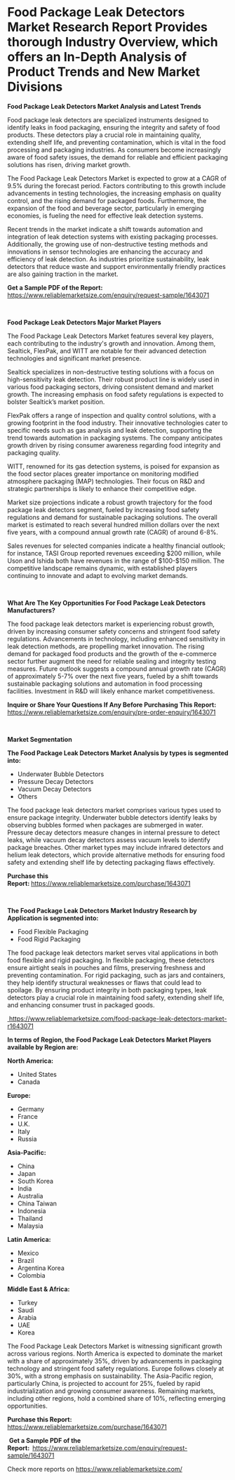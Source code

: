 <p><h1>Food Package Leak Detectors Market Research Report Provides thorough Industry Overview, which offers an In-Depth Analysis of Product Trends and New Market Divisions</h1></p><p><strong>Food Package Leak Detectors Market Analysis and Latest Trends</strong></p>
<p><p>Food package leak detectors are specialized instruments designed to identify leaks in food packaging, ensuring the integrity and safety of food products. These detectors play a crucial role in maintaining quality, extending shelf life, and preventing contamination, which is vital in the food processing and packaging industries. As consumers become increasingly aware of food safety issues, the demand for reliable and efficient packaging solutions has risen, driving market growth.</p><p>The Food Package Leak Detectors Market is expected to grow at a CAGR of 9.5% during the forecast period. Factors contributing to this growth include advancements in testing technologies, the increasing emphasis on quality control, and the rising demand for packaged foods. Furthermore, the expansion of the food and beverage sector, particularly in emerging economies, is fueling the need for effective leak detection systems.</p><p>Recent trends in the market indicate a shift towards automation and integration of leak detection systems with existing packaging processes. Additionally, the growing use of non-destructive testing methods and innovations in sensor technologies are enhancing the accuracy and efficiency of leak detection. As industries prioritize sustainability, leak detectors that reduce waste and support environmentally friendly practices are also gaining traction in the market.</p></p>
<p><strong>Get a Sample PDF of the Report:&nbsp;</strong> <a href="https://www.reliablemarketsize.com/enquiry/request-sample/1643071?utm_campaign=2744&utm_medium=2&utm_source=Github&utm_content=ia&utm_term=28032025&utm_id=food-package-leak-detectors">https://www.reliablemarketsize.com/enquiry/request-sample/1643071</a></p>
<p>&nbsp;</p>
<p><strong>Food Package Leak Detectors Major Market Players</strong></p>
<p><p>The Food Package Leak Detectors Market features several key players, each contributing to the industry's growth and innovation. Among them, Sealtick, FlexPak, and WITT are notable for their advanced detection technologies and significant market presence.</p><p>Sealtick specializes in non-destructive testing solutions with a focus on high-sensitivity leak detection. Their robust product line is widely used in various food packaging sectors, driving consistent demand and market growth. The increasing emphasis on food safety regulations is expected to bolster Sealtick’s market position.</p><p>FlexPak offers a range of inspection and quality control solutions, with a growing footprint in the food industry. Their innovative technologies cater to specific needs such as gas analysis and leak detection, supporting the trend towards automation in packaging systems. The company anticipates growth driven by rising consumer awareness regarding food integrity and packaging quality.</p><p>WITT, renowned for its gas detection systems, is poised for expansion as the food sector places greater importance on monitoring modified atmosphere packaging (MAP) technologies. Their focus on R&D and strategic partnerships is likely to enhance their competitive edge.</p><p>Market size projections indicate a robust growth trajectory for the food package leak detectors segment, fueled by increasing food safety regulations and demand for sustainable packaging solutions. The overall market is estimated to reach several hundred million dollars over the next five years, with a compound annual growth rate (CAGR) of around 6-8%.</p><p>Sales revenues for selected companies indicate a healthy financial outlook; for instance, TASI Group reported revenues exceeding $200 million, while Uson and Ishida both have revenues in the range of $100-$150 million. The competitive landscape remains dynamic, with established players continuing to innovate and adapt to evolving market demands.</p></p>
<p>&nbsp;</p>
<p><strong>What Are The Key Opportunities For Food Package Leak Detectors Manufacturers?</strong></p>
<p><p>The food package leak detectors market is experiencing robust growth, driven by increasing consumer safety concerns and stringent food safety regulations. Advancements in technology, including enhanced sensitivity in leak detection methods, are propelling market innovation. The rising demand for packaged food products and the growth of the e-commerce sector further augment the need for reliable sealing and integrity testing measures. Future outlook suggests a compound annual growth rate (CAGR) of approximately 5-7% over the next five years, fueled by a shift towards sustainable packaging solutions and automation in food processing facilities. Investment in R&D will likely enhance market competitiveness.</p></p>
<p><strong>Inquire or Share Your Questions If Any Before Purchasing This Report:</strong> <a href="https://www.reliablemarketsize.com/enquiry/pre-order-enquiry/1643071?utm_campaign=2744&utm_medium=2&utm_source=Github&utm_content=ia&utm_term=28032025&utm_id=food-package-leak-detectors">https://www.reliablemarketsize.com/enquiry/pre-order-enquiry/1643071</a></p>
<p>&nbsp;</p>
<p><strong>Market Segmentation</strong></p>
<p><strong>The Food Package Leak Detectors Market Analysis by types is segmented into:</strong></p>
<p><ul><li>Underwater Bubble Detectors</li><li>Pressure Decay Detectors</li><li>Vacuum Decay Detectors</li><li>Others</li></ul></p>
<p><p>The food package leak detectors market comprises various types used to ensure package integrity. Underwater bubble detectors identify leaks by observing bubbles formed when packages are submerged in water. Pressure decay detectors measure changes in internal pressure to detect leaks, while vacuum decay detectors assess vacuum levels to identify package breaches. Other market types may include infrared detectors and helium leak detectors, which provide alternative methods for ensuring food safety and extending shelf life by detecting packaging flaws effectively.</p></p>
<p><strong>Purchase this Report:&nbsp;</strong><a href="https://www.reliablemarketsize.com/purchase/1643071?utm_campaign=2744&utm_medium=2&utm_source=Github&utm_content=ia&utm_term=28032025&utm_id=food-package-leak-detectors">https://www.reliablemarketsize.com/purchase/1643071</a></p>
<p>&nbsp;</p>
<p><strong>The Food Package Leak Detectors Market Industry Research by Application is segmented into:</strong></p>
<p><ul><li>Food Flexible Packaging</li><li>Food Rigid Packaging</li></ul></p>
<p><p>The food package leak detectors market serves vital applications in both food flexible and rigid packaging. In flexible packaging, these detectors ensure airtight seals in pouches and films, preserving freshness and preventing contamination. For rigid packaging, such as jars and containers, they help identify structural weaknesses or flaws that could lead to spoilage. By ensuring product integrity in both packaging types, leak detectors play a crucial role in maintaining food safety, extending shelf life, and enhancing consumer trust in packaged goods.</p></p>
<p><a href="https://www.reliablemarketsize.com/food-package-leak-detectors-market-r1643071?utm_campaign=2744&utm_medium=2&utm_source=Github&utm_content=ia&utm_term=28032025&utm_id=food-package-leak-detectors">&nbsp;https://www.reliablemarketsize.com/food-package-leak-detectors-market-r1643071</a></p>
<p><strong>In terms of Region, the Food Package Leak Detectors Market Players available by Region are:</strong></p>
<p>
    <p> <strong> North America: </strong>
        <ul>
            <li>United States</li>
            <li>Canada</li>
        </ul>
        </p> 
    <p> <strong> Europe: </strong>
        <ul>
            <li>Germany</li>
            <li>France</li>
            <li>U.K.</li>
            <li>Italy</li>
            <li>Russia</li>
        </ul>
        </p> 
    <p> <strong> Asia-Pacific: </strong>
        <ul>
            <li>China</li>
            <li>Japan</li>
            <li>South Korea</li>
            <li>India</li>
            <li>Australia</li>
            <li>China Taiwan</li>
            <li>Indonesia</li>
            <li>Thailand</li>
            <li>Malaysia</li>
        </ul>
        </p> 
    <p> <strong> Latin America: </strong>
        <ul>
            <li>Mexico</li>
            <li>Brazil</li>
            <li>Argentina Korea</li>
            <li>Colombia</li>
        </ul>
        </p> 
    <p> <strong> Middle East & Africa: </strong>
        <ul>
            <li>Turkey</li>
            <li>Saudi</li>
            <li>Arabia</li>
            <li>UAE</li>
            <li>Korea</li>
        </ul>
    </p>
    </p>
<p><p>The Food Package Leak Detectors Market is witnessing significant growth across various regions. North America is expected to dominate the market with a share of approximately 35%, driven by advancements in packaging technology and stringent food safety regulations. Europe follows closely at 30%, with a strong emphasis on sustainability. The Asia-Pacific region, particularly China, is projected to account for 25%, fueled by rapid industrialization and growing consumer awareness. Remaining markets, including other regions, hold a combined share of 10%, reflecting emerging opportunities.</p></p>
<p><strong>Purchase this Report: </strong><a href="https://www.reliablemarketsize.com/purchase/1643071?utm_campaign=2744&utm_medium=2&utm_source=Github&utm_content=ia&utm_term=28032025&utm_id=food-package-leak-detectors">https://www.reliablemarketsize.com/purchase/1643071</a></p>
<p>&nbsp;<strong>Get a Sample PDF of the Report:&nbsp;&nbsp;</strong><a href="https://www.reliablemarketsize.com/enquiry/request-sample/1643071?utm_campaign=2744&utm_medium=2&utm_source=Github&utm_content=ia&utm_term=28032025&utm_id=food-package-leak-detectors">https://www.reliablemarketsize.com/enquiry/request-sample/1643071</a></p>
<p><strong></strong></p>
<p>Check more reports on <a href="https://www.reliablemarketsize.com/?utm_campaign=2744&utm_medium=2&utm_source=Github&utm_content=ia&utm_term=28032025&utm_id=food-package-leak-detectors">https://www.reliablemarketsize.com/</a></p>